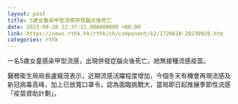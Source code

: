 ```yaml
---
layout: post
title: 5歲女童染甲型流感併發腦炎後死亡
date: 2023-09-28 22:37:21.000000000 +08:00
link: https://news.rthk.hk/rthk/ch/component/k2/1720618-20230928.htm
categories: rthk
---
```


一名5歲女童感染甲型流感，出現併發症腦炎後死亡。她無接種流感疫苗。

醫務衞生局局長盧寵茂表示，近期流感活躍程度增加，今個冬天有機會再現流感及新冠病毒高峰，加上已放寬口罩令，認為面臨挑戰大，當局即日起推展季節性流感「疫苗資助計劃」。
